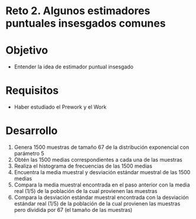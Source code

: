 # Reto 2. Algunos estimadores puntuales insesgados comunes

# Objetivo

- Entender la idea de estimador puntual insesgado 

# Requisitos

- Haber estudiado el Prework y el Work

# Desarrollo

1. Genera 1500 muestras de tamaño 67 de la distribución exponencial con parámetro 5
2. Obtén las 1500 medias correspondientes a cada una de las muestras
3. Realiza el histograma de frecuencias de las 1500 medias
4. Encuentra la media muestral y desviación estándar muestral de las 1500 medias 
5. Compara la media muestral encontrada en el paso anterior con la media real (1/5) de la población de la cual provienen las muestras 
6. Compara la desviación estándar muestral encontrada con la desviación estándar real (1/5) de la población de la cual provienen las muestras pero dividida por 67 (el tamaño de las muestras)
